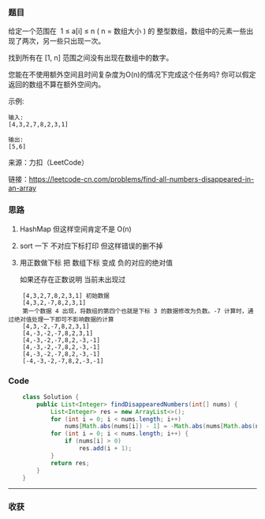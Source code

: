 ### 题目
给定一个范围在  1 ≤ a[i] ≤ n ( n = 数组大小 ) 的 整型数组，数组中的元素一些出现了两次，另一些只出现一次。

找到所有在 [1, n] 范围之间没有出现在数组中的数字。

您能在不使用额外空间且时间复杂度为O(n)的情况下完成这个任务吗? 你可以假定返回的数组不算在额外空间内。

示例:
```
输入:
[4,3,2,7,8,2,3,1]

输出:
[5,6]
```
来源：力扣（LeetCode）

链接：https://leetcode-cn.com/problems/find-all-numbers-disappeared-in-an-array
### 思路

1. HashMap 但这样空间肯定不是 O(n)
2. sort 一下 不对应下标打印 但这样错误的删不掉
3. 用正数做下标 把 数组下标 变成 负的对应的绝对值 
   
   如果还存在正数说明 当前未出现过
```
    [4,3,2,7,8,2,3,1] 初始数据
    [4,3,2,-7,8,2,3,1] 
    第一个数据 4 出现，将数组的第四个也就是下标 3 的数据修改为负数。-7 计算时，通过绝对值处理一下即可不影响数据的计算
    [4,3,-2,-7,8,2,3,1]
    [4,-3,-2,-7,8,2,3,1]
    [4,-3,-2,-7,8,2,-3,-1]
    [4,-3,-2,-7,8,2,-3,-1]
    [4,-3,-2,-7,8,2,-3,-1]
    [-4,-3,-2,-7,8,2,-3,-1]
```
### Code
```java
    class Solution {
        public List<Integer> findDisappearedNumbers(int[] nums) {
            List<Integer> res = new ArrayList<>();
            for (int i = 0; i < nums.length; i++)
                nums[Math.abs(nums[i]) - 1] = -Math.abs(nums[Math.abs(nums[i]) - 1]);
            for (int i = 0; i < nums.length; i++) {
                if (nums[i] > 0)
                    res.add(i + 1);
            }
            return res;
        }
    }
```
*** 
### 收获
